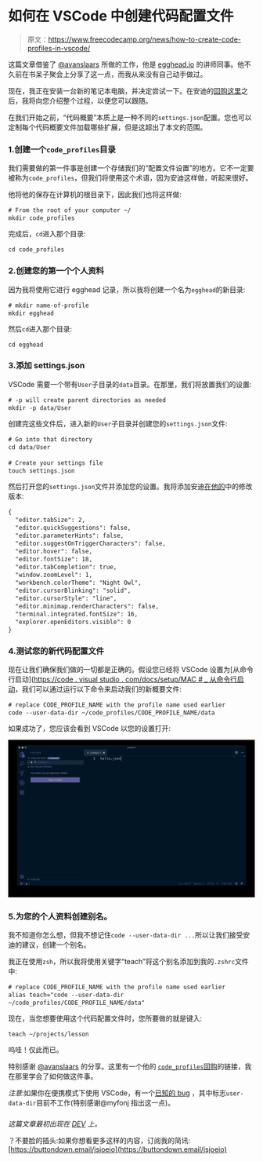 # 如何在 VSCode 中创建代码配置文件

> 原文：<https://www.freecodecamp.org/news/how-to-create-code-profiles-in-vscode/>

这篇文章借鉴了 [@avanslaars](https://twitter.com/avanslaars) 所做的工作，他是 [egghead.io](https://github.com/avanslaars/code-profiles) 的讲师同事。他不久前在书呆子聚会上分享了这一点，而我从来没有自己动手做过。

现在，我正在安装一台新的笔记本电脑，并决定尝试一下。在安迪的[回购这里](https://github.com/avanslaars/code-profiles)之后，我将向您介绍整个过程，以便您可以跟随。

在我们开始之前，“代码概要”本质上是一种不同的`settings.json`配置。您也可以定制每个代码概要文件加载哪些扩展，但是这超出了本文的范围。

### 1.创建一个`code_profiles`目录

我们需要做的第一件事是创建一个存储我们的“配置文件设置”的地方。它不一定要被称为`code_profiles`，但我们将使用这个术语，因为安迪这样做，听起来很好。

他将他的保存在计算机的根目录下，因此我们也将这样做:

```
# From the root of your computer ~/
mkdir code_profiles 
```

完成后，`cd`进入那个目录:

```
cd code_profiles 
```

### 2.创建您的第一个个人资料

因为我将使用它进行 egghead 记录，所以我将创建一个名为`egghead`的新目录:

```
# mkdir name-of-profile
mkdir egghead 
```

然后`cd`进入那个目录:

```
cd egghead 
```

### 3.添加 settings.json

VSCode 需要一个带有`User`子目录的`data`目录。在那里，我们将放置我们的设置:

```
# -p will create parent directories as needed
mkdir -p data/User 
```

创建完这些文件后，进入新的`User`子目录并创建您的`settings.json`文件:

```
# Go into that directory
cd data/User

# Create your settings file
touch settings.json 
```

然后打开您的`settings.json`文件并添加您的设置。我将添加安迪[在他的](https://github.com/avanslaars/code-profiles/blob/master/egghead/data/User/settings.json)中的修改版本:

```
{
  "editor.tabSize": 2,
  "editor.quickSuggestions": false,
  "editor.parameterHints": false,
  "editor.suggestOnTriggerCharacters": false,
  "editor.hover": false,
  "editor.fontSize": 18,
  "editor.tabCompletion": true,
  "window.zoomLevel": 1,
  "workbench.colorTheme": "Night Owl",
  "editor.cursorBlinking": "solid",
  "editor.cursorStyle": "line",
  "editor.minimap.renderCharacters": false,
  "terminal.integrated.fontSize": 16,
  "explorer.openEditors.visible": 0
} 
```

### 4.测试您的新代码配置文件

现在让我们确保我们做的一切都是正确的。假设您已经将 VSCode 设置为[从命令行启动]([https://code . visual studio . com/docs/setup/MAC # _ 从命令行启动](https://code.visualstudio.com/docs/setup/mac#_launching-from-the-command-line)，我们可以通过运行以下命令来启动我们的新概要文件:

```
# replace CODE_PROFILE_NAME with the profile name used earlier
code --user-data-dir ~/code_profiles/CODE_PROFILE_NAME/data 
```

如果成功了，您应该会看到 VSCode 以您的设置打开:

![screenshot of vscode with new settings](img/0c674da582e1e9c692aee7d409e34b52.png)

### 5.为您的个人资料创建别名。

我不知道你怎么想，但我不想记住`code --user-data-dir ...`所以让我们接受安迪的建议，创建一个别名。

我正在使用`zsh`，所以我将使用关键字“teach”将这个别名添加到我的`.zshrc`文件中:

```
# replace CODE_PROFILE_NAME with the profile name used earlier
alias teach="code --user-data-dir ~/code_profiles/CODE_PROFILE_NAME/data" 
```

现在，当您想要使用这个代码配置文件时，您所要做的就是键入:

```
teach ~/projects/lesson 
```

呜哇！仅此而已。

特别感谢 [@avanslaars](https://twitter.com/avanslaars) 的分享。这里有一个他的 [`code_profiles`回购](https://github.com/avanslaars/code-profiles)的链接，我在那里学会了如何做这件事。

*注意*:如果你在便携模式下使用 VSCode，有一个[已知的 bug](https://github.com/microsoft/vscode/issues/63657) ，其中标志`user-data-dir`目前不工作(特别感谢@myfonj 指出这一点)。

###

*这篇文章最初出现在 [DEV](https://dev.to/jsjoeio/how-to-create-code-profiles-in-vscode-3ofo) 上。*

？不要脸的插头:如果你想看更多这样的内容，订阅我的简讯:[https://buttondown.email/jsjoeio](https://buttondown.email/jsjoeio)